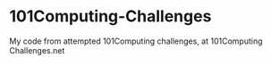 # 101Computing-Challenges
My code from attempted 101Computing challenges, at 101Computing Challenges.net
